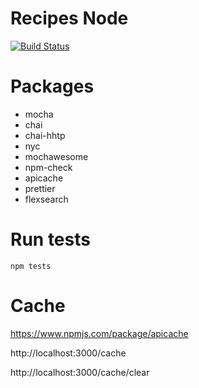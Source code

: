 # Recipes Node

[![Build Status](https://travis-ci.com/andrescanavesi/recetas-node-back.svg?branch=master)](https://travis-ci.com/andrescanavesi/recetas-node-back)

# Packages

-   mocha
-   chai
-   chai-hhtp
-   nyc
-   mochawesome
-   npm-check
-   apicache
-   prettier
-   flexsearch

# Run tests

`npm tests`

# Cache

https://www.npmjs.com/package/apicache

http://localhost:3000/cache

http://localhost:3000/cache/clear

